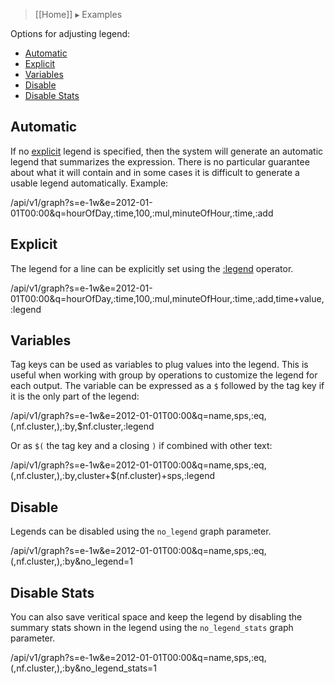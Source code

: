 > [[Home]] ▸ Examples

Options for adjusting legend:

* [Automatic](#automatic)
* [Explicit](#explicit)
* [Variables](#variables)
* [Disable](#disable)
* [Disable Stats](#disable-stats)

## Automatic

If no [explicit](#explicit) legend is specified, then the system will generate an automatic
legend that summarizes the expression. There is no particular guarantee about what it will contain
and in some cases it is difficult to generate a usable legend automatically. Example:

/api/v1/graph?s=e-1w&e=2012-01-01T00:00&q=hourOfDay,:time,100,:mul,minuteOfHour,:time,:add

## Explicit

The legend for a line can be explicitly set using the [:legend](style-legend) operator.

/api/v1/graph?s=e-1w&e=2012-01-01T00:00&q=hourOfDay,:time,100,:mul,minuteOfHour,:time,:add,time+value,:legend

## Variables

Tag keys can be used as variables to plug values into the legend. This is useful when working
with group by operations to customize the legend for each output. The variable can be expressed
as a `$` followed by the tag key if it is the only part of the legend:

/api/v1/graph?s=e-1w&e=2012-01-01T00:00&q=name,sps,:eq,(,nf.cluster,),:by,$nf.cluster,:legend

Or as `$(` the tag key and a closing `)` if combined with other text:

/api/v1/graph?s=e-1w&e=2012-01-01T00:00&q=name,sps,:eq,(,nf.cluster,),:by,cluster+$(nf.cluster)+sps,:legend

## Disable

Legends can be disabled using the `no_legend` graph parameter.

/api/v1/graph?s=e-1w&e=2012-01-01T00:00&q=name,sps,:eq,(,nf.cluster,),:by&no_legend=1

## Disable Stats

You can also save veritical space and keep the legend by disabling the summary stats shown in the
legend using the `no_legend_stats` graph parameter.

/api/v1/graph?s=e-1w&e=2012-01-01T00:00&q=name,sps,:eq,(,nf.cluster,),:by&no_legend_stats=1
